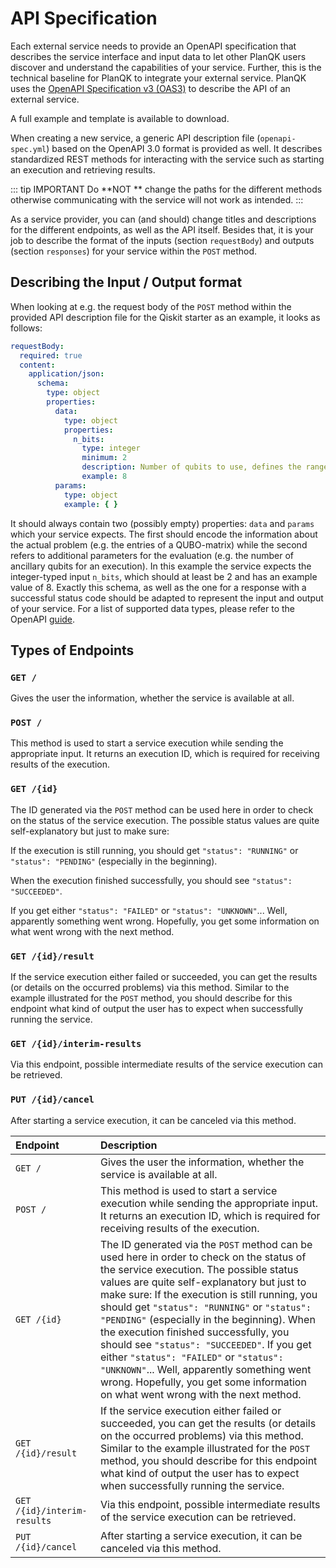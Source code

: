 # API Specification

Each external service needs to provide an OpenAPI specification that describes the service interface and input data to let other PlanQK users discover and understand the capabilities of your service.
Further, this is the technical baseline for PlanQK to integrate your external service.
PlanQK uses the [OpenAPI Specification v3 (OAS3)](https://swagger.io/specification) to describe the API of an external service.


A full example and template is available to <a :href="$withBase('/files/default-api-spec.yaml')" download>download</a>.


When creating a new service, a generic API description file (`openapi-spec.yml`) based on the OpenAPI 3.0 format is provided as well.
It describes standardized REST methods for interacting with the service such as starting an execution and retrieving results.

::: tip IMPORTANT
Do **NOT
** change the paths for the different methods otherwise communicating with the service will not work as intended.
:::

As a service provider, you can (and should) change titles and descriptions for the different endpoints, as well as the API itself.
Besides that, it is your job to describe the format of the inputs (section `requestBody`) and outputs (section `responses`) for your service within the `POST` method.

## Describing the Input / Output format

When looking at e.g. the request body of the `POST` method within the provided API description file for the Qiskit starter as an example, it looks as follows:

```yaml
requestBody:
  required: true
  content:
    application/json:
      schema:
        type: object
        properties:
          data:
            type: object
            properties:
              n_bits:
                type: integer
                minimum: 2
                description: Number of qubits to use, defines the range of random numbers between 0 and 2^n_bits - 1
                example: 8
          params:
            type: object
            example: { }
```

It should always contain two (possibly empty) properties: `data` and `params` which your service expects.
The first should encode the information about the actual problem (e.g. the entries of a QUBO-matrix) while the second refers to additional parameters for the evaluation (e.g. the number of ancillary qubits for an execution).
In this example the service expects the integer-typed input `n_bits`, which should at least be 2 and has an example value of 8.
Exactly this schema, as well as the one for a response with a successful status code should be adapted to represent the input and output of your service.
For a list of supported data types, please refer to the OpenAPI [guide](https://swagger.io/docs/specification/data-models/data-types/).

## Types of Endpoints

### `GET /`

Gives the user the information, whether the service is available at all.

### `POST /`

This method is used to start a service execution while sending the appropriate input.
It returns an execution ID, which is required for receiving results of the execution.

### `GET /{id}`

The ID generated via the `POST` method can be used here in order to check on the status of the service execution.
The possible status values are quite self-explanatory but just to make sure:

If the execution is still running, you should get `"status": "RUNNING"` or `"status": "PENDING"` (especially in the beginning).

When the execution finished successfully, you should see `"status": "SUCCEEDED"`.

If you get either `"status": "FAILED"` or `"status": "UNKNOWN"`... Well, apparently something went wrong. Hopefully, you get some information on what went wrong with the next method.

### `GET /{id}/result`

If the service execution either failed or succeeded, you can get the results (or details on the occurred problems) via this method.
Similar to the example illustrated for the `POST` method, you should describe for this endpoint what kind of output the user has to expect when successfully running the service.

### `GET /{id}/interim-results`

Via this endpoint, possible intermediate results of the service execution can be retrieved.

### `PUT /{id}/cancel`

After starting a service execution, it can be canceled via this method.

| Endpoint                    | Description                                                                                                                                                                                                                                                                                                                                                                                                                                                                                                                                                                                             |
|:----------------------------|:--------------------------------------------------------------------------------------------------------------------------------------------------------------------------------------------------------------------------------------------------------------------------------------------------------------------------------------------------------------------------------------------------------------------------------------------------------------------------------------------------------------------------------------------------------------------------------------------------------|
| `GET /`                     | Gives the user the information, whether the service is available at all.                                                                                                                                                                                                                                                                                                                                                                                                                                                                                                                                |
| `POST /`                    | This method is used to start a service execution while sending the appropriate input. It returns an execution ID, which is required for receiving results of the execution.                                                                                                                                                                                                                                                                                                                                                                                                                             |
| `GET /{id}`                 | The ID generated via the `POST` method can be used here in order to check on the status of the service execution. The possible status values are quite self-explanatory but just to make sure: If the execution is still running, you should get `"status": "RUNNING"` or `"status": "PENDING"` (especially in the beginning). When the execution finished successfully, you should see `"status": "SUCCEEDED"`. If you get either `"status": "FAILED"` or `"status": "UNKNOWN"`... Well, apparently something went wrong. Hopefully, you get some information on what went wrong with the next method. |    
| `GET /{id}/result`          | If the service execution either failed or succeeded, you can get the results (or details on the occurred problems) via this method. Similar to the example illustrated for the `POST` method, you should describe for this endpoint what kind of output the user has to expect when successfully running the service.                                                                                                                                                                                                                                                                                   |
| `GET /{id}/interim-results` | Via this endpoint, possible intermediate results of the service execution can be retrieved.                                                                                                                                                                                                                                                                                                                                                                                                                                                                                                             |
| `PUT /{id}/cancel`          | After starting a service execution, it can be canceled via this method.                                                                                                                                                                                                                                                                                                                                                                                                                                                                                                                                 |
